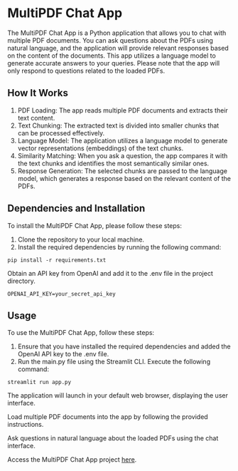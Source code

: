  <!DOCTYPE html>
<html>

<head>
    <meta charset="UTF-8">
    <title>Chat with PDFs App</title>
</head>

<body>
    <h1>MultiPDF Chat App</h1>
    <p>The MultiPDF Chat App is a Python application that allows you to chat with multiple PDF documents. You can ask questions about the PDFs using natural language, and the application will provide relevant responses based on the content of the documents. This app utilizes a language model to generate accurate answers to your queries. Please note that the app will only respond to questions related to the loaded PDFs.</p>

<h2>How It Works</h2>
    

<ol>
        <li>PDF Loading: The app reads multiple PDF documents and extracts their text content.</li>
        <li>Text Chunking: The extracted text is divided into smaller chunks that can be processed effectively.</li>
        <li>Language Model: The application utilizes a language model to generate vector representations (embeddings) of the text chunks.</li>
        <li>Similarity Matching: When you ask a question, the app compares it with the text chunks and identifies the most semantically similar ones.</li>
        <li>Response Generation: The selected chunks are passed to the language model, which generates a response based on the relevant content of the PDFs.</li>
</ol>

<h2>Dependencies and Installation</h2>
<p>To install the MultiPDF Chat App, please follow these steps:</p>

<ol>
        <li>Clone the repository to your local machine.</li>
        <li>Install the required dependencies by running the following command:</li>
</ol>

<pre><code>pip install -r requirements.txt</code></pre>

<p>Obtain an API key from OpenAI and add it to the .env file in the project directory.</p>

<pre><code>OPENAI_API_KEY=your_secret_api_key</code></pre>

<h2>Usage</h2>
<p>To use the MultiPDF Chat App, follow these steps:</p>

<ol>
        <li>Ensure that you have installed the required dependencies and added the OpenAI API key to the .env file.</li>
        <li>Run the main.py file using the Streamlit CLI. Execute the following command:</li>
</ol>

<pre><code>streamlit run app.py</code></pre>

<p>The application will launch in your default web browser, displaying the user interface.</p>

<p>Load multiple PDF documents into the app by following the provided instructions.</p>

<p>Ask questions in natural language about the loaded PDFs using the chat interface.</p>

<p>Access the MultiPDF Chat App project <a href="https://ozzychatpdfs.streamlit.app/">here</a>.</p>
</body>

</html>
